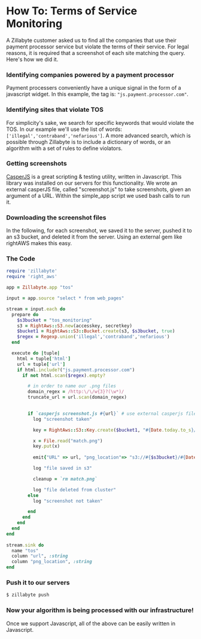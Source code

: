 # How To: Terms of Service Monitoring

A Zillabyte customer asked us to find all the companies that use their payment processor service but violate the terms of their service. For legal reasons, it is required that a screenshot of each site matching the query.  Here's how we did it.

### Identifying companies powered by a payment processor

Payment processers conveniently have a unique signal in the form of a javascript widget. In this example, the tag is: `"js.payment.processor.com"`.

### Identifying sites that violate TOS

For simplicity's sake, we search for specific keywords that would violate the TOS. In our example we'll use the list of words: `['illegal','contraband','nefarious']`.  A more advanced search, which is possible through Zillabyte is to include a dictionary of words, or an algorithm with a set of rules to define violators.

### Getting screenshots

[CasperJS](http://casperjs.org) is a great scripting & testing utility, written in Javascript.  This library was installed on our servers for this functionality.  We wrote an external casperJS file, called "screenshot.js" to take screenshots, given an argument of a URL.  Within the simple_app script we used bash calls to run it. 

### Downloading the screenshot files

In the following, for each screenshot, we saved it to the server, pushed it to an s3 bucket, and deleted it from the server.  Using an external gem like rightAWS makes this easy.



### The Code
```ruby
require 'zillabyte'
require 'right_aws'

app = Zillabyte.app "tos"

input = app.source "select * from web_pages"

stream = input.each do
  prepare do
    $s3bucket = "tos_monitoring"
    s3 = RightAws::S3.new(accesskey, secretkey)
    $bucket1 = RightAws::S3::Bucket.create(s3, $s3bucket, true)
    $regex = Regexp.union('illegal','contraband','nefarious')
  end

  execute do |tuple|
    html = tuple['html']
    url = tuple['url']
    if html.include?("js.payment.processor.com")
      if not html.scan($regex).empty?

        # in order to name our .png files
        domain_regex = /http:\/\/w{3}?(\w*)/
        truncate_url = url.scan(domain_regex)
      

        if `casperjs screenshot.js #{url}` # use external casperjs file to take screenshot
          log "screenshot taken"

          key = RightAws::S3::Key.create($bucket1, "#{Date.today.to_s}/#{truncate_url[0][0]}.png") 

          x = File.read("match.png")
          key.put(x)
        
          emit{"URL" => url, "png_location"=> "s3://#{$s3bucket}/#{Date.today.to_s}/#{truncate_url[0][0]}.png"} # write url to the site

          log "file saved in s3"

          cleanup = `rm match.png`

          log "file deleted from cluster"
        else
          log "screenshot not taken"

        end
      end
    end
  end
end
  
stream.sink do 
  name "tos"
  column "url", :string
  column "png_location", :string
end
```

### Push it to our servers

```bash
$ zillabyte push
```

### Now your algorithm is being processed with our infrastructure!

Once we support Javascript, all of the above can be easily written in Javascript. 
